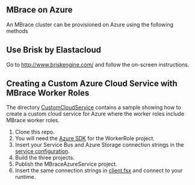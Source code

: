 ## MBrace on Azure

An MBrace cluster can be provisioned on Azure using the following methods

## Use Brisk by Elastacloud

Go to http://www.briskengine.com/ and follow the on-screen instructions.

## Creating a Custom Azure Cloud Service with MBrace Worker Roles

The directory [CustomCloudService](CustomCloudService) contains a sample showing how to create a custom cloud service
for Azure where the worker roles include MBrace worker roles.

1. Clone this repo.
2. You will need the [Azure SDK](http://azure.microsoft.com/en-us/downloads/) for the WorkerRole project.
3. Insert your Service Bus and Azure Storage connection strings in the [service configuration](CustomCloudService/MBraceAzureService/ServiceConfiguration.Cloud.cscfg).
4. Build the three projects.
5. Publish the MBraceAzureService project.
6. Insert the same connection strings in [client.fsx](MBraceAzureClient/client.fsx#L15) and connect to your runtime.

